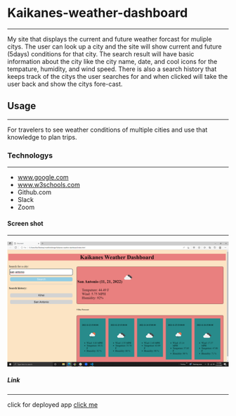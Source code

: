 # Kaikanes-weather-dashboard
***
My site that displays the current and future weather forcast for muliple citys. The user can look up a city and the site will show current and future (5days) conditions for that city. The search result will have basic information about the city like the city name, date, and cool icons for the tempature, humidity, and wind speed. There is also a search history that keeps track of the citys the user searches for and when clicked will take the user back and show the citys fore-cast.
## Usage
***
For travelers to see weather conditions of multiple cities and use that knowledge to plan trips.
### Technologys
***
* www.google.com
* www.w3schools.com
* Github.com
* Slack
* Zoom
#### Screen shot
***
![image](./assets/images/Screenshot.png)
##### Link
***
click for deployed app
[click me](https://lacnoskillz.github.io/Kaikanes-weather-dashboard/)